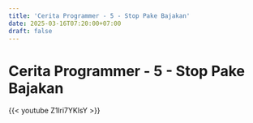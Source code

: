 ```yaml
---
title: 'Cerita Programmer - 5 - Stop Pake Bajakan'
date: 2025-03-16T07:20:00+07:00
draft: false
---
```


# Cerita Programmer - 5 - Stop Pake Bajakan

{{< youtube Z1lri7YKlsY >}}
